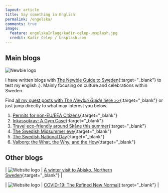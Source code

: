```yaml
---
layout: article
title: Say something in English!
permalink: /engelska/
comments: true
image:
  feature: engelskaInlagg/kadir-celep-unsplash.jpg
  credit: Kadir Celep / Unsplash.com
---
```


## Main blogs

<img src="https://i1.wp.com/www.thenewbieguide.se/wp-content/uploads/2019/10/thenewbiefull-v2.png?resize=305%2C138&ssl=1" alt="Newbie logo"/>

I have written blogs with [The Newbie Guide to Sweden](https://www.thenewbieguide.se/){:target="_blank"} to test my english :). Mainly focusing on culture and celebrations within Sweden.

Find [all my guest posts with *The Newbie Guide* here >>](https://www.thenewbieguide.se/author/joseph/){:target="_blank"} or just jump directly to what may interest you below.

<!-- Place latest posts on top of the list below -->
1. [Permits for non-EU/EEA Citizens](https://www.thenewbieguide.se/permits-for-non-eu-eea-citizens/){:target="_blank"}
1. [Inkassokrav: A Gym Case](https://www.thenewbieguide.se/inkassokrav-a-gym-case/){:target="_blank"}
1. [Travel eco-friendly around Skåne this summer](https://www.thenewbieguide.se/eco-travel-around-skane/){:target="_blank"}
1. [The Swedish Midsummer eve](https://www.thenewbieguide.se/midsummer-and-how-it-is-supposed-to-be/){:target="_blank"}
1. [The Swedish National Day](https://www.thenewbieguide.se/the-swedish-national-day/){:target="_blank"}
1. [Valborg: the What, the Why, and the How](https://www.thenewbieguide.se/valborg-the-what-the-why-and-the-how/){:target="_blank"}

## Other blogs

| <img src="https://www.goworldtravel.com/wp-content/uploads/2020/05/go-world-travel-logo.png" alt="Website logo"/>  | [A winter visit to Abisko, Northern Sweden](https://www.goworldtravel.com/abisko-sweden-arctic-circle/){:target="_blank"} |

| <img src="https://www.ananthologyofcovid-19.com/wp-content/uploads/2020/04/covid-logo.png" alt="Website logo"/> | [COVID-19: The Refined New Normal](https://www.ananthologyofcovid-19.com/covid-19-the-refined-new-normal/){:target="_blank"} |

